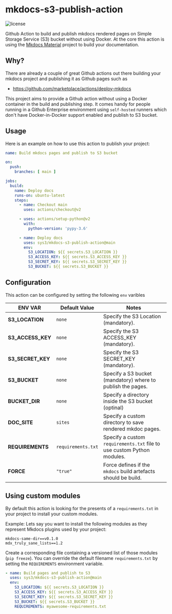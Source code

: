 # mkdocs-s3-publish-action

![license](https://img.shields.io/github/license/sys3/mkdocs-s3-publish-action)

Github Action to build and publish mkdocs rendered pages on Simple Storage Service (S3)
bucket without using Docker.
At the core this action is using the [Mkdocs Material](https://squidfunk.github.io/mkdocs-material/) project
to build your documentation.

## Why?

There are already a couple of great Github actions out there building your mkdocs project
and publishing it as Github pages such as

* <https://github.com/marketplace/actions/deploy-mkdocs>

This project aims to provide a Github action without using a Docker container in the build
and publishing step. It comes handy for people running in a Github Enterprise environment using
`self-hosted` runners which don't have Docker-in-Docker support enabled and publish to S3 bucket.

## Usage

Here is an example on how to use this action to publish your project:

```yaml
name: Build mkdocs pages and publish to S3 bucket

on:
  push:
    branches: [ main ]

jobs:
  build:
    name: Deploy docs
    runs-on: ubuntu-latest
    steps:
      - name: Checkout main
        uses: actions/checkout@v2

      - uses: actions/setup-python@v2
        with:
          python-version: 'pypy-3.6'

      - name: Deploy docs
        uses: sys3/mkdocs-s3-publish-action@main
        env:
          S3_LOCATION: ${{ secrets.S3_LOCATION }}
          S3_ACCESS_KEY: ${{ secrets.S3_ACCESS_KEY }}
          S3_SECRET_KEY: ${{ secrets.S3_SECRET_KEY }}
          S3_BUCKET: ${{ secrets.S3_BUCKET }}
```

## Configuration

This action can be configured by setting the following `env` varibles

| **ENV VAR**       | **Default Value**  | **Notes**                                                              |
| ----------------- | ------------------ | ---------------------------------------------------------------------- |
| **S3_LOCATION**   | `none`             | Specify the S3 Location (mandatory).                                   |
| **S3_ACCESS_KEY** | `none`             | Specify the S3 ACCESS_KEY (mandatory).                                 |
| **S3_SECRET_KEY** | `none`             | Specify the S3 SECRET_KEY  (mandatory).                                |
| **S3_BUCKET**     | `none`             | Specify a S3 bucket (mandatory) where to publish the pages.            |
| **BUCKET_DIR**    | `none`             | Specify a directory inside the S3 bucket (optinal)                     |
| **DOC_SITE**      | `sites`            | Specify a custom directory to save rendered mkdoc pages.               |
| **REQUIREMENTS**  | `requirements.txt` | Specify a custom `requirements.txt` file to use custom Python modules. |
| **FORCE**         | `"true"`           | Force defines if the `mkdocs` build artefacts should be build.         |

## Using custom modules

By default this action is looking for the presents of a `requirements.txt` in your project to install your custom modules.

Example: Lets say you want to install the following modules as they represent Mkdocs plugins used by your project:

```shell
mkdocs-same-dir==v0.1.0
mdx_truly_sane_lists==1.2
```

Create a corresponding file containing a versioned list of those modules (`pip freeze`). You can override the default filename `requirements.txt` by
setting the `REQUIREMENTS` environment variable.

```yaml
- name: Build pages and publish to S3
  uses: sys3/mkdocs-s3-publish-action@main
  env:
    S3_LOCATION: ${{ secrets.S3_LOCATION }}
    S3_ACCESS_KEY: ${{ secrets.S3_ACCESS_KEY }}
    S3_SECRET_KEY: ${{ secrets.S3_SECRET_KEY }}
    S3_BUCKET: ${{ secrets.S3_BUCKET }}
    REQUIREMENTS: myawesome-requirements.txt
```
